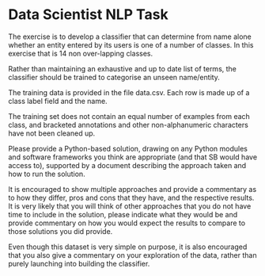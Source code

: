 #  Data Scientist NLP Task

The exercise is to develop a classifier that can determine from name alone whether an entity entered by its users is one of a number of classes. In this exercise that is 14 non over-lapping classes.

Rather than maintaining an exhaustive and up to date list of terms, the classifier should be trained to categorise an unseen name/entity.

The training data is provided in the file data.csv. Each row is made up of a class label field and the name.

The training set does not contain an equal number of examples from each class, and bracketed annotations and other non-alphanumeric characters have not been cleaned up.

Please provide a Python-based solution, drawing on any Python modules and software frameworks you think are appropriate (and that SB would have access to), supported by a document describing the approach taken and how to run the solution.

It is encouraged to show multiple approaches and provide a commentary as to how they differ, pros and cons that they have, and the respective results. It is very likely that you will think of other approaches that you do not have time to include in the solution, please indicate what they would be and provide commentary on how you would expect the results to compare to those solutions you did provide.

Even though this dataset is very simple on purpose, it is also encouraged that you also give a commentary on your exploration of the data, rather than purely launching into building the classifier.

